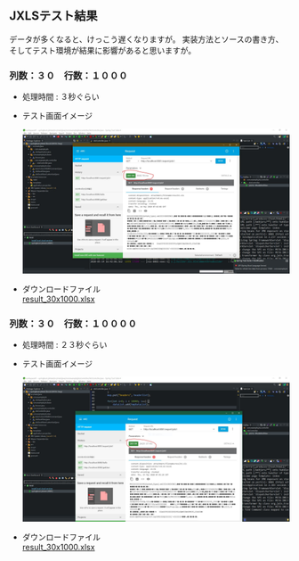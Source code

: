 ## JXLSテスト結果  
データが多くなると、けっこう遅くなりますが。
実装方法とソースの書き方、そしてテスト環境が結果に影響があると思いますが。

### 列数：３０　行数：１０００　
- 処理時間 : ３秒ぐらい  
- テスト画面イメージ  

    ![alt 画面イメージ](./result/30x1000.JPG)  
- ダウンロードファイル  
[result_30x1000.xlsx](./result/result_30x1000.xlsx)

### 列数：３０　行数：１００００　
- 処理時間 : ２３秒ぐらい  
- テスト画面イメージ  

    ![alt 画面イメージ](./result/30x10000.JPG)  
- ダウンロードファイル  
[result_30x1000.xlsx](./result/result_30x10000.xlsx)

